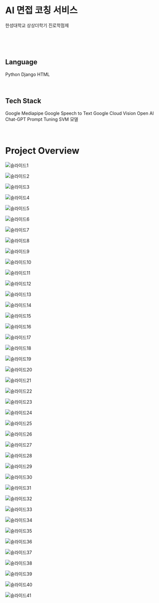 # AI 면접 코칭 서비스
한성대학교 상상더학기 진로학점제

<br><br><br>

## Language
Python
Django HTML
<br><br><br>

## Tech Stack
Google Mediapipe
Google Speech to Text
Google Cloud Vision
Open AI Chat-GPT Prompt Tuning
SVM 모델
<br><br><br>

# Project Overview

![슬라이드1](https://github.com/user-attachments/assets/1895d6af-1afe-416c-aa88-c325336965e0)

![슬라이드2](https://github.com/user-attachments/assets/c9c76606-7ad0-4a3f-b7a7-99b9f14fe0cb)

![슬라이드3](https://github.com/user-attachments/assets/3413c22d-7569-4436-bbec-a43b73d2799a)

![슬라이드4](https://github.com/user-attachments/assets/3a76bd5e-adb3-4086-affe-6511959a60f1)

![슬라이드5](https://github.com/user-attachments/assets/a80e8939-ec04-4657-8aab-67f1012a42f7)

![슬라이드6](https://github.com/user-attachments/assets/86ddf9cd-4a3c-405f-9d92-c01f954d4c11)

![슬라이드7](https://github.com/user-attachments/assets/0f28d8c7-f36c-4762-9553-83e702c3e761)

![슬라이드8](https://github.com/user-attachments/assets/d9e9fd70-1e2a-4128-a8d0-76586fdfa70c)

![슬라이드9](https://github.com/user-attachments/assets/51458f92-4c8f-4300-8bea-0f8e1c8db17f)

![슬라이드10](https://github.com/user-attachments/assets/eb5866af-91bf-407a-80f4-d13518944a0e)

![슬라이드11](https://github.com/user-attachments/assets/0f640f76-6f24-469b-8616-6dc0dc4bfa1e)

![슬라이드12](https://github.com/user-attachments/assets/becb843f-ad7b-4046-936b-6cef04ad9e1a)

![슬라이드13](https://github.com/user-attachments/assets/27f17a79-f1c3-4473-9fbd-ae114c340f25)

![슬라이드14](https://github.com/user-attachments/assets/680205f6-451c-4701-ac08-1ea5350d9c45)

![슬라이드15](https://github.com/user-attachments/assets/2d037aea-0005-4bca-a5be-b599bab59e66)

![슬라이드16](https://github.com/user-attachments/assets/a2f992b2-9266-4bf8-9159-f1500c972869)

![슬라이드17](https://github.com/user-attachments/assets/626d87b4-66f9-400a-9149-8ed2464647c0)

![슬라이드18](https://github.com/user-attachments/assets/998bc992-67d9-44ae-a0c6-a83f9cd39cf2)

![슬라이드19](https://github.com/user-attachments/assets/8873b5ce-523f-468f-9340-65ae7058a6bb)

![슬라이드20](https://github.com/user-attachments/assets/46590249-d595-47f7-9560-eae3164a9e01)

![슬라이드21](https://github.com/user-attachments/assets/cda82959-e22a-41bf-8606-4daaf82380ab)

![슬라이드22](https://github.com/user-attachments/assets/28d98cfa-7c64-438c-b319-45f02c554d7a)

![슬라이드23](https://github.com/user-attachments/assets/7e707292-785e-41f8-8cb1-64ce878c047e)

![슬라이드24](https://github.com/user-attachments/assets/f519c5ef-1379-4e64-8425-0aa95d7eda0a)

![슬라이드25](https://github.com/user-attachments/assets/fe2bb3c1-e584-4400-841e-86c0e84be9e2)

![슬라이드26](https://github.com/user-attachments/assets/be6036d6-ae9e-4dcd-b653-a5b10ab4513a)

![슬라이드27](https://github.com/user-attachments/assets/773cba49-b3c9-4452-b453-d9dfed40ef6a)

![슬라이드28](https://github.com/user-attachments/assets/18ac4a2a-deea-4885-880c-6bc71ec886b9)

![슬라이드29](https://github.com/user-attachments/assets/8f71cb50-a21a-4ac7-a70d-dc7cb84d7cac)

![슬라이드30](https://github.com/user-attachments/assets/9e45fb5b-48e0-4d59-a8d8-c6e73ed6f459)

![슬라이드31](https://github.com/user-attachments/assets/e4c8ac31-4c31-4519-a2af-23994d8e4115)

![슬라이드32](https://github.com/user-attachments/assets/f73f1a61-5699-4058-b383-99a7ba603be9)

![슬라이드33](https://github.com/user-attachments/assets/32557763-519c-4d44-ac0f-a163cdf05af7)

![슬라이드34](https://github.com/user-attachments/assets/48c78c79-985f-4c4e-a5b6-f3e7ad790b08)

![슬라이드35](https://github.com/user-attachments/assets/ce91e162-43b6-4862-96eb-27c9912b35b1)

![슬라이드36](https://github.com/user-attachments/assets/3a25bbfa-6294-45cf-b787-200fed6376d6)

![슬라이드37](https://github.com/user-attachments/assets/df4bb24e-fa15-4305-826b-990b8ba8f973)

![슬라이드38](https://github.com/user-attachments/assets/a90a9e6f-355b-4ad7-98ce-52b9fc8287fb)

![슬라이드39](https://github.com/user-attachments/assets/5a3593a9-1ca2-4554-986f-31d735d9a19f)

![슬라이드40](https://github.com/user-attachments/assets/dd60521e-dbc9-498f-b337-5658c1278b8d)

![슬라이드41](https://github.com/user-attachments/assets/ba4712c5-bf79-46f0-9feb-3eb319cdade3)
